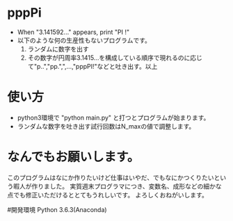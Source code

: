 # pppPi
- When "3.141592..." appears, print "PI !"
- 以下のような何の生産性もないプログラムです。
    1. ランダムに数字を出す
    2. その数字が円周率3.1415...を構成している順序で現れるのに応じて"p..","pp.",",...,"pppPI!"などと吐き出す。以上

# 使い方
- python3環境で "python main.py" と打つとプログラムが始まります。
- ランダムな数字を吐き出す試行回数はN_maxの値で調整します。

# なんでもお願いします。
このプログラムはなにか作りたいけど仕事はいやだ、でもなにかつくりたいという暇人が作りました。
実質週末プログラマにつき、変数名、成形などの細かな点でも修正いただけるととてもうれしいです。
よろしくおねがいします。

#開発環境
Python 3.6.3(Anaconda)